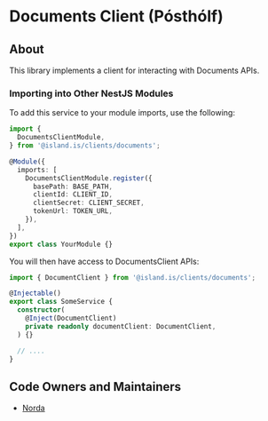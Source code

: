 # Documents Client (Pósthólf)

## About

This library implements a client for interacting with Documents APIs.

### Importing into Other NestJS Modules

To add this service to your module imports, use the following:

```typescript
import {
  DocumentsClientModule,
} from '@island.is/clients/documents';

@Module({
  imports: [
    DocumentsClientModule.register({
      basePath: BASE_PATH,
      clientId: CLIENT_ID,
      clientSecret: CLIENT_SECRET,
      tokenUrl: TOKEN_URL,
    }),
  ],
})
export class YourModule {}
```

You will then have access to DocumentsClient APIs:

```typescript
import { DocumentClient } from '@island.is/clients/documents';

@Injectable()
export class SomeService {
  constructor(
    @Inject(DocumentClient)
    private readonly documentClient: DocumentClient,
  ) {}

  // ....
}
```

## Code Owners and Maintainers

- [Norda](https://github.com/orgs/island-is/teams/norda/members)